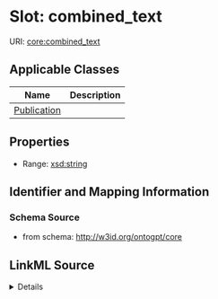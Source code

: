 # Slot: combined_text

URI: [core:combined_text](http://w3id.org/ontogpt/core/combined_text)



<!-- no inheritance hierarchy -->




## Applicable Classes

| Name | Description |
| --- | --- |
[Publication](Publication.md) | 






## Properties

* Range: [xsd:string](xsd:string)







## Identifier and Mapping Information







### Schema Source


* from schema: http://w3id.org/ontogpt/core




## LinkML Source

<details>
```yaml
name: combined_text
from_schema: http://w3id.org/ontogpt/core
rank: 1000
alias: combined_text
owner: Publication
domain_of:
- Publication
range: string

```
</details>